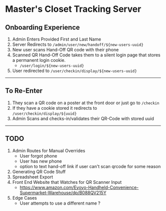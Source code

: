 # Master's Closet Tracking Server

## Onboarding Experience
1. Admin Enters Provided First and Last Name
2. Server Redirects to `/admin/user/new/handoff/${new-users-uuid}`
3. New user scans Hand-Off QR code with their phone
4. Scanned QR Hand-Off Code takes them to a silent login page that stores a permanent login cookie.
	- `/user/login/${new-users-uuid}`
5. User redirected to `/user/checkin/display/${new-users-uuid}`

---

## To Re-Enter
1. They scan a QR code on a poster at the front door or just go to `/checkin`
2. If they have a cookie stored it redirects to `/user/checkin/display/${uuid}`
3. Admin Scans and checks-in/validates their QR-Code with stored uuid

---

## TODO

1. Admin Routes for Manual Overrides
	- User forgot phone
	- User has new phone
	- option to text hand-off link if user can't scan qrcode for some reason
2. Generating QR Code Stuff
3. Spreadsheet Export
4. Front End Website that Watches for QR Scanner Input
	- https://www.amazon.com/Eyoyo-Handheld-Convenience-Supermarket-Warehouse/dp/B088QV215Y
5. Edge Cases
	- User attempts to use a different name ?
